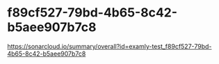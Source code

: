 # f89cf527-79bd-4b65-8c42-b5aee907b7c8
https://sonarcloud.io/summary/overall?id=examly-test_f89cf527-79bd-4b65-8c42-b5aee907b7c8
